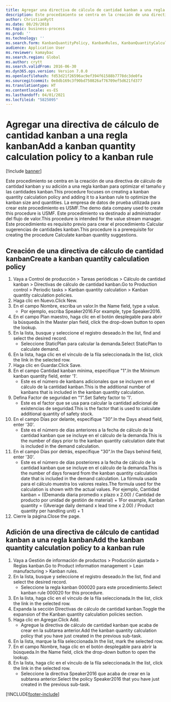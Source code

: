 ```yaml
---
title: Agregar una directiva de cálculo de cantidad kanban a una regla kanban
description: Este procedimiento se centra en la creación de una directiva de cálculo de cantidad kanban y su adición a una regla kanban para optimizar el tamaño y las cantidades kanban.
author: ChristianRytt
ms.date: 08/29/2018
ms.topic: business-process
ms.prod: ''
ms.technology: ''
ms.search.form: KanbanQuantityPolicy, KanbanRules, KanbanQuantityCalculation
audience: Application User
ms.reviewer: kamaybac
ms.search.region: Global
ms.author: crytt
ms.search.validFrom: 2016-06-30
ms.dyn365.ops.version: Version 7.0.0
ms.openlocfilehash: fd53d21f26596ac9ef394f61588b7778dc3de0fa
ms.sourcegitcommit: 0e8db169c3f90bd750826af76709ef5d621fd377
ms.translationtype: HT
ms.contentlocale: es-ES
ms.lasthandoff: 04/01/2021
ms.locfileid: "5825095"
---
```

# <a name="add-a-kanban-quantity-calculation-policy-to-a-kanban-rule"></a><span data-ttu-id="fb664-103">Agregar una directiva de cálculo de cantidad kanban a una regla kanban</span><span class="sxs-lookup"><span data-stu-id="fb664-103">Add a kanban quantity calculation policy to a kanban rule</span></span>

[!include [banner](../../includes/banner.md)]

<span data-ttu-id="fb664-104">Este procedimiento se centra en la creación de una directiva de cálculo de cantidad kanban y su adición a una regla kanban para optimizar el tamaño y las cantidades kanban.</span><span class="sxs-lookup"><span data-stu-id="fb664-104">This procedure focuses on creating a kanban quantity calculation policy and adding it to a kanban rule to optimize the kanban size and quantities.</span></span> <span data-ttu-id="fb664-105">La empresa de datos de prueba utilizada para crear este procedimiento es USMF.</span><span class="sxs-lookup"><span data-stu-id="fb664-105">The demo data company used to create this procedure is USMF.</span></span> <span data-ttu-id="fb664-106">Este procedimiento va destinado al administrador del flujo de valor.</span><span class="sxs-lookup"><span data-stu-id="fb664-106">This procedure is intended for the value stream manager.</span></span> <span data-ttu-id="fb664-107">Este procedimiento es requisito previo para crear el procedimiento Calcular sugerencias de cantidades kanban.</span><span class="sxs-lookup"><span data-stu-id="fb664-107">This procedure is a prerequisite for creating the procedure Calculate kanban quantity suggestions.</span></span> 


## <a name="create-a-kanban-quantity-calculation-policy"></a><span data-ttu-id="fb664-108">Creación de una directiva de cálculo de cantidad kanban</span><span class="sxs-lookup"><span data-stu-id="fb664-108">Create a kanban quantity calculation policy</span></span>
1. <span data-ttu-id="fb664-109">Vaya a Control de producción > Tareas periódicas > Cálculo de cantidad kanban > Directivas de cálculo de cantidad kanban.</span><span class="sxs-lookup"><span data-stu-id="fb664-109">Go to Production control > Periodic tasks > Kanban quantity calculation > Kanban quantity calculation policies.</span></span>
2. <span data-ttu-id="fb664-110">Haga clic en Nuevo.</span><span class="sxs-lookup"><span data-stu-id="fb664-110">Click New.</span></span>
3. <span data-ttu-id="fb664-111">En el campo Nombre, escriba un valor.</span><span class="sxs-lookup"><span data-stu-id="fb664-111">In the Name field, type a value.</span></span>
    * <span data-ttu-id="fb664-112">Por ejemplo, escriba Speaker2016.</span><span class="sxs-lookup"><span data-stu-id="fb664-112">For example, type Speaker2016.</span></span>  
4. <span data-ttu-id="fb664-113">En el campo Plan maestro, haga clic en el botón desplegable para abrir la búsqueda.</span><span class="sxs-lookup"><span data-stu-id="fb664-113">In the Master plan field, click the drop-down button to open the lookup.</span></span>
5. <span data-ttu-id="fb664-114">En la lista, busque y seleccione el registro deseado.</span><span class="sxs-lookup"><span data-stu-id="fb664-114">In the list, find and select the desired record.</span></span>
    * <span data-ttu-id="fb664-115">Seleccione StaticPlan para calcular la demanda.</span><span class="sxs-lookup"><span data-stu-id="fb664-115">Select StaticPlan to calculate demand.</span></span>  
6. <span data-ttu-id="fb664-116">En la lista, haga clic en el vínculo de la fila seleccionada.</span><span class="sxs-lookup"><span data-stu-id="fb664-116">In the list, click the link in the selected row.</span></span>
7. <span data-ttu-id="fb664-117">Haga clic en Guardar.</span><span class="sxs-lookup"><span data-stu-id="fb664-117">Click Save.</span></span>
8. <span data-ttu-id="fb664-118">En el campo Cantidad kanban mínima, especifique "1".</span><span class="sxs-lookup"><span data-stu-id="fb664-118">In the Minimum kanban quantity field, enter '1'.</span></span>
    * <span data-ttu-id="fb664-119">Este es el número de kanbans adicionales que se incluyen en el cálculo de la cantidad kanban.</span><span class="sxs-lookup"><span data-stu-id="fb664-119">This is the additional number of kanbans that is included in the kanban quantity calculation.</span></span>  
9. <span data-ttu-id="fb664-120">Defina Factor de seguridad en "1".</span><span class="sxs-lookup"><span data-stu-id="fb664-120">Set Safety factor to '1'.</span></span>
    * <span data-ttu-id="fb664-121">Este es el factor que se usa para calcular la cantidad adicional de existencias de seguridad.</span><span class="sxs-lookup"><span data-stu-id="fb664-121">This is the factor that is used to calculate additional quantity of safety stock.</span></span>  
10. <span data-ttu-id="fb664-122">En el campo Días por delante, especifique "30".</span><span class="sxs-lookup"><span data-stu-id="fb664-122">In the Days ahead field, enter '30'.</span></span>
    * <span data-ttu-id="fb664-123">Este es el número de días anteriores a la fecha de cálculo de la cantidad kanban que se incluye en el cálculo de la demanda.</span><span class="sxs-lookup"><span data-stu-id="fb664-123">This is the number of days prior to the kanban quantity calculation date that is included in the demand calculation.</span></span>  
11. <span data-ttu-id="fb664-124">En el campo Días por detrás, especifique "30".</span><span class="sxs-lookup"><span data-stu-id="fb664-124">In the Days behind field, enter '30'.</span></span>
    * <span data-ttu-id="fb664-125">Este es el número de días posteriores a la fecha de cálculo de la cantidad kanban que se incluye en el cálculo de la demanda.</span><span class="sxs-lookup"><span data-stu-id="fb664-125">This is the number of days forward from the kanban quantity calculation date that is included in the demand calculation.</span></span>  <span data-ttu-id="fb664-126">La fórmula usada para el cálculo muestra los valores reales.</span><span class="sxs-lookup"><span data-stu-id="fb664-126">The formula used for the calculation is shown with the actual values.</span></span> <span data-ttu-id="fb664-127">Por ejemplo, Cantidad kanban = ((Demanda diaria promedio x plazo x 2.00) / Cantidad de producto por unidad de gestión de material) + 1</span><span class="sxs-lookup"><span data-stu-id="fb664-127">For example,  Kanban quantity = ((Average daily demand x lead time x 2.00) / Product quantity per handling unit) + 1</span></span>  
12. <span data-ttu-id="fb664-128">Cierre la página.</span><span class="sxs-lookup"><span data-stu-id="fb664-128">Close the page.</span></span>

## <a name="add-the-kanban-quantity-calculation-policy-to-a-kanban-rule"></a><span data-ttu-id="fb664-129">Adición de una directiva de cálculo de cantidad kanban a una regla kanban</span><span class="sxs-lookup"><span data-stu-id="fb664-129">Add the kanban quantity calculation policy to a kanban rule</span></span>
1. <span data-ttu-id="fb664-130">Vaya a Gestión de información de productos > Producción ajustada > Reglas kanban.</span><span class="sxs-lookup"><span data-stu-id="fb664-130">Go to Product information management > Lean manufacturing > Kanban rules.</span></span>
2. <span data-ttu-id="fb664-131">En la lista, busque y seleccione el registro deseado.</span><span class="sxs-lookup"><span data-stu-id="fb664-131">In the list, find and select the desired record.</span></span>
    * <span data-ttu-id="fb664-132">Seleccione la regla kanban 000020 para este procedimiento.</span><span class="sxs-lookup"><span data-stu-id="fb664-132">Select kanban rule 000020 for this procedure.</span></span>  
3. <span data-ttu-id="fb664-133">En la lista, haga clic en el vínculo de la fila seleccionada.</span><span class="sxs-lookup"><span data-stu-id="fb664-133">In the list, click the link in the selected row.</span></span>
4. <span data-ttu-id="fb664-134">Expanda la sección Directivas de cálculo de cantidad kanban.</span><span class="sxs-lookup"><span data-stu-id="fb664-134">Toggle the expansion of the Kanban quantity calculation policies section.</span></span>
5. <span data-ttu-id="fb664-135">Haga clic en Agregar.</span><span class="sxs-lookup"><span data-stu-id="fb664-135">Click Add.</span></span>
    * <span data-ttu-id="fb664-136">Agregue la directiva de cálculo de cantidad kanban que acaba de crear en la subtarea anterior.</span><span class="sxs-lookup"><span data-stu-id="fb664-136">Add the kanban quantity calculation policy that you have just created in the previous sub-task.</span></span>  
6. <span data-ttu-id="fb664-137">En la lista, marque la fila seleccionada.</span><span class="sxs-lookup"><span data-stu-id="fb664-137">In the list, mark the selected row.</span></span>
7. <span data-ttu-id="fb664-138">En el campo Nombre, haga clic en el botón desplegable para abrir la búsqueda.</span><span class="sxs-lookup"><span data-stu-id="fb664-138">In the Name field, click the drop-down button to open the lookup.</span></span>
8. <span data-ttu-id="fb664-139">En la lista, haga clic en el vínculo de la fila seleccionada.</span><span class="sxs-lookup"><span data-stu-id="fb664-139">In the list, click the link in the selected row.</span></span>
    * <span data-ttu-id="fb664-140">Seleccione la directiva Speaker2016 que acaba de crear en la subtarea anterior.</span><span class="sxs-lookup"><span data-stu-id="fb664-140">Select the policy Speaker2016 that you have just created in the previous sub-task.</span></span>  



[!INCLUDE[footer-include](../../../includes/footer-banner.md)]